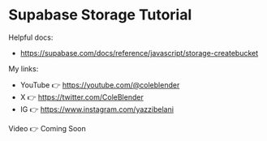 # Supabase Storage Tutorial

Helpful docs:

- https://supabase.com/docs/reference/javascript/storage-createbucket

My links:

- YouTube 👉 https://youtube.com/@coleblender
- X 👉 https://twitter.com/ColeBlender
- IG 👉 https://www.instagram.com/yazzibelani

Video 👉 Coming Soon
